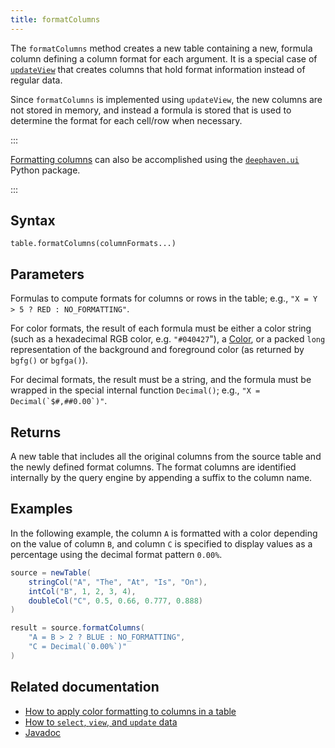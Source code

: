 ```yaml
---
title: formatColumns
---
```


The `formatColumns` method creates a new table containing a new, formula column defining a column format for each argument. It is a special case of [`updateView`](../select/update-view.md) that creates columns that hold format information instead of regular data.

Since `formatColumns` is implemented using `updateView`, the new columns are not stored in memory, and instead a formula is stored that is used to determine the format for each cell/row when necessary.

:::

[Formatting columns](/core/ui/docs/components/table/#formatting-rows-and-columns) can also be accomplished using the [`deephaven.ui`](/core/ui/docs/) Python package.

:::

## Syntax

```
table.formatColumns(columnFormats...)
```

## Parameters

<ParamTable>
<Param name="columnFormats" type="String...">

Formulas to compute formats for columns or rows in the table; e.g., `"X = Y > 5 ? RED : NO_FORMATTING"`.

For color formats, the result of each formula must be either a color string (such as a hexadecimal RGB color, e.g. `"#040427`"), a [Color](/core/javadoc/io/deephaven/gui/color/Color.html), or a packed `long` representation of the background and foreground color (as returned by `bgfg()` or `bgfga()`).

For decimal formats, the result must be a string, and the formula must be wrapped in the special internal function `Decimal()`; e.g., ``"X = Decimal(`$#,##0.00`)"``.

</Param>
</ParamTable>

## Returns

A new table that includes all the original columns from the source table and the newly defined format columns. The format columns are identified internally by the query engine by appending a suffix to the column name.

## Examples

In the following example, the column `A` is formatted with a color depending on the value of column `B`, and column `C` is specified to display values as a percentage using the decimal format pattern `0.00%`.

```groovy order=source,result
source = newTable(
    stringCol("A", "The", "At", "Is", "On"),
    intCol("B", 1, 2, 3, 4),
    doubleCol("C", 0.5, 0.66, 0.777, 0.888)
)

result = source.formatColumns(
    "A = B > 2 ? BLUE : NO_FORMATTING",
    "C = Decimal(`0.00%`)"
)
```

## Related documentation

- [How to apply color formatting to columns in a table](../../../how-to-guides/format-columns.md)
- [How to `select`, `view`, and `update` data](../../../how-to-guides/use-select-view-update.md)
- [Javadoc](https://deephaven.io/core/javadoc/io/deephaven/engine/table/Table.html#formatColumns(java.lang.String...))
